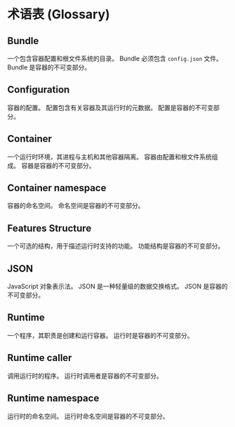 # <a name="glossary" />术语表 (Glossary)

## <a name="bundle" />Bundle

一个包含容器配置和根文件系统的目录。
Bundle 必须包含 `config.json` 文件。
Bundle 是容器的不可变部分。

## <a name="configuration" />Configuration

容器的配置。
配置包含有关容器及其运行时的元数据。
配置是容器的不可变部分。

## <a name="container" />Container

一个运行时环境，其进程与主机和其他容器隔离。
容器由配置和根文件系统组成。
容器是容器的不可变部分。

## <a name="containerNamespace" />Container namespace

容器的命名空间。
命名空间是容器的不可变部分。

## <a name="featuresStructure" />Features Structure

一个可选的结构，用于描述运行时支持的功能。
功能结构是容器的不可变部分。

## <a name="json" />JSON

JavaScript 对象表示法。
JSON 是一种轻量级的数据交换格式。
JSON 是容器的不可变部分。

## <a name="runtime" />Runtime

一个程序，其职责是创建和运行容器。
运行时是容器的不可变部分。

## <a name="runtimeCaller" />Runtime caller

调用运行时的程序。
运行时调用者是容器的不可变部分。

## <a name="runtimeNamespace" />Runtime namespace

运行时的命名空间。
运行时命名空间是容器的不可变部分。 